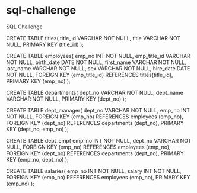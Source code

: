 # sql-challenge
SQL Challenge

CREATE TABLE titles(
	title_id VARCHAR NOT NULL,
	title VARCHAR NOT NULL,
	PRIMARY KEY (title_id)
);

CREATE TABLE employees(
	emp_no INT NOT NULL,
	emp_title_id VARCHAR NOT NULL,
	birth_date DATE NOT NULL,
	first_name VARCHAR NOT NULL,
	last_name VARCHAR NOT NULL,
	sex VARCHAR NOT NULL,
	hire_date DATE NOT NULL,
	FOREIGN KEY (emp_title_id) REFERENCES titles(title_id),
	PRIMARY KEY (emp_no)
);

CREATE TABLE departments(
	dept_no VARCHAR NOT NULL,
	dept_name VARCHAR NOT NULL,
	PRIMARY KEY (dept_no)
);


CREATE TABLE dept_manager(
	dept_no VARCHAR NOT NULL,
	emp_no INT NOT NULL,
	FOREIGN KEY (emp_no) REFERENCES employees (emp_no),
	FOREIGN KEY (dept_no) REFERENCES departments (dept_no),
	PRIMARY KEY (dept_no, emp_no)
);


CREATE TABLE dept_emp(
	emp_no INT NOT NULL,
	dept_no VARCHAR NOT NULL,
	FOREIGN KEY (emp_no) REFERENCES employees (emp_no),
	FOREIGN KEY (dept_no) REFERENCES departments (dept_no),
	PRIMARY KEY (emp_no, dept_no)
);

CREATE TABLE salaries(
	emp_no INT NOT NULL,
	salary INT NOT NULL,
	FOREIGN KEY (emp_no) REFERENCES employees (emp_no),
	PRIMARY KEY (emp_no)
);
